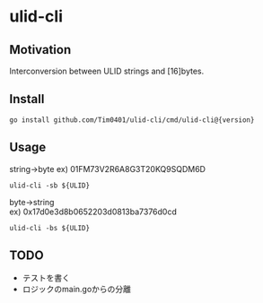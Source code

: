 # ulid-cli

## Motivation

Interconversion between ULID strings and [16]bytes.  

## Install

```
go install github.com/Tim0401/ulid-cli/cmd/ulid-cli@{version}
```

## Usage

string->byte
ex) 01FM73V2R6A8G3T20KQ9SQDM6D
```
ulid-cli -sb ${ULID}
```

byte->string  
ex) 0x17d0e3d8b0652203d0813ba7376d0cd
```
ulid-cli -bs ${ULID}
```

## TODO

- テストを書く
- ロジックのmain.goからの分離
